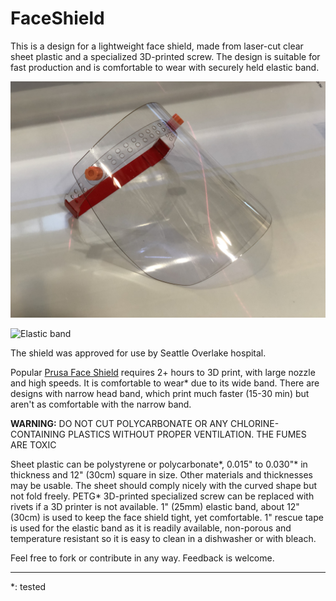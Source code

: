 # FaceShield

This is a design for a lightweight face shield, made from laser-cut clear sheet plastic and a specialized 3D-printed screw. The design is suitable for fast production and is comfortable to wear with securely held elastic band.

![Face Shield](Images/Face%20Shield.jpg)

![Elastic band](Images/Band%20hookup.jpg)

The shield was approved for use by Seattle Overlake hospital.

Popular [Prusa Face Shield](https://www.prusa3d.com/covid19/) requires 2+ hours to 3D print, with large nozzle and high speeds. It is comfortable to wear\* due to its wide band. There are designs with narrow head band, which print much faster (15-30 min) but aren't as comfortable with the narrow band.

**WARNING:** DO NOT CUT POLYCARBONATE OR ANY CHLORINE-CONTAINING PLASTICS WITHOUT PROPER VENTILATION. THE FUMES ARE TOXIC

Sheet plastic can be polystyrene or polycarbonate\*, 0.015" to 0.030"\* in thickness and 12" (30cm) square in size. Other materials and thicknesses may be usable. The sheet should comply nicely with the curved shape but not fold freely.
PETG\* 3D-printed specialized screw can be replaced with rivets if a 3D printer is not available.
1" (25mm) elastic band, about 12" (30cm) is used to keep the face shield tight, yet comfortable.
1" rescue tape is used for the elastic band as it is readily available, non-porous and temperature resistant so it is easy to clean in a dishwasher or with bleach.

Feel free to fork or contribute in any way. Feedback is welcome.

---
\*: tested
